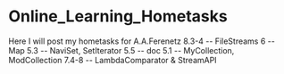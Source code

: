 # Online_Learning_Hometasks
Here I will post my hometasks for A.A.Ferenetz
8.3-4 -- FileStreams
6 -- Map
5.3 -- NaviSet, SetIterator
5.5 -- doc
5.1 -- MyCollection, ModCollection
7.4-8 -- LambdaComparator & StreamAPI
